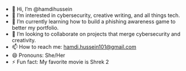 - 👋 Hi, I’m @hamdihussein  
- 👀 I’m interested in cybersecurity, creative writing, and all things tech.  
- 🌱 I’m currently learning how to build a phishing awareness game to better my portfolio.  
- 💞️ I’m looking to collaborate on projects that merge cybersecurity and creativity.
- 📫 How to reach me: hamdi.hussein101@gmail.com  
- 😄 Pronouns: She/Her 
- ⚡ Fun fact: My favorite movie is Shrek 2
